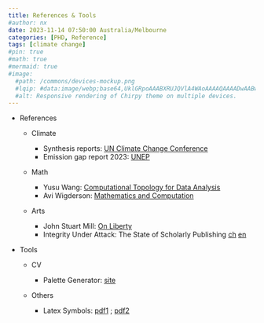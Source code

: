```yaml
---
title: References & Tools
#author: nx
date: 2023-11-14 07:50:00 Australia/Melbourne
categories: [PHD, Reference]
tags: [climate change]
#pin: true
#math: true
#mermaid: true
#image:
  #path: /commons/devices-mockup.png
  #lqip: #data:image/webp;base64,UklGRpoAAABXRUJQVlA4WAoAAAAQAAAADwAABwAAQUxQSDIAAAARL0AmbZurmr57yyIiqE8oiG0bejIYEQTgqiDA9vqnsUSI6H+oAERp2HZ65qP/VIA#WAFZQOCBCAAAA8AEAnQEqEAAIAAVAfCWkAALp8sF8rgRgAP7o9FDvMCkMde9PK7euH5M1m6VWoDXf2FkP3BqV0ZYbO6NA/VFIAAAA
  #alt: Responsive rendering of Chirpy theme on multiple devices.
---
```


- References
   - Climate
      - Synthesis reports: <a href="https://unfccc.int/documents/631600">UN Climate Change Conference</a>
      - Emission gap report 2023: <a href="https://wedocs.unep.org/bitstream/handle/20.500.11822/43922/EGR2023.pdf?sequence=3&isAllowed=y">UNEP</a>
 
   - Math
      - Yusu Wang: <a href="https://www.cs.purdue.edu/homes/tamaldey/book/CTDAbook/CTDAbook.pdf">Computational Topology for Data Analysis</a>
      - Avi Wigderson: <a href="https://www.math.ias.edu/files/Website03-25-19.pdf#page=1">Mathematics and Computation</a>

   - Arts
      - John Stuart Mill: <a href="https://www.socialstudies.org/sites/default/files/john_stuart_mill.pdf">On Liberty</a>
      - Integrity Under Attack: The State of Scholarly Publishing <a href="https://www-users.cse.umn.edu/~arnold/siam-columns/integrity-under-attack-Chinese.pdf">ch</a> <a href="https://www-users.cse.umn.edu/~arnold/siam-columns/integrity-under-attack.pdf">en</a>

- Tools
   - CV 
      - Palette Generator: <a href="https://waldyrious.net/viridis-palette-generator/">site</a>
  
   - Others
      - Latex Symbols: <a href="https://www.math.uci.edu/~xiangwen/pdf/LaTeX-Math-Symbols.pdf">pdf1</a> ; <a href="https://www.cmor-faculty.rice.edu/~heinken/latex/symbols.pdf">pdf2</a>

